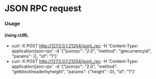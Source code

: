 # JSON RPC request



### Usage

#### Using cURL

* curl -X POST http://127.0.0.1:21204/json\_rpc -H 'Content-Type: application/json-rpc' -d '{"jsonrpc": "2.0", "method": "getcurrencyid", "params": {}, "id": "1"}'
* curl -X POST http://127.0.0.1:21204/json\_rpc -H 'Content-Type: application/json-rpc' -d '{"jsonrpc": "2.0", "method": "getblockheaderbyheight", "params": {"height" : 0}, "id": "1"}'
